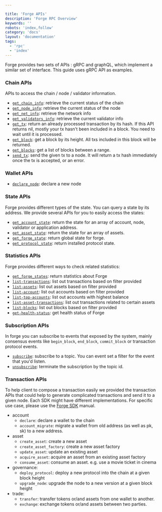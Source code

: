 ```yaml
---

title: 'Forge APIs'
description: 'Forge RPC Overview'
keywords: ''
robots: 'index,follow'
category: 'docs'
layout: 'documentation'
tags:
  - 'rpc'
  - 'index'
---
```



Forge provides two sets of APIs : gRPC and graphQL, which implement a similar set of interface. This guide uses gRPC API as examples.

### Chain APIs

APIs to access the chain / node / validator information.

- [`get_chain_info`](chain#get-chain-info): retrieve the current status of the chain
- [`get_node_info`](chain#get-node-info): retrieve the current status of the node
- [`get_net_info`](chain#get-net-info): retrieve the network info
- [`get_validators_info`](chain#get-validators-info): retrieve the current validator info
- [`get_tx`](chain#get-tx): return an already processed transaction by its hash. If this API returns nil, mostly your tx hasn't been included in a block. You need to wait until it is processed.
- [`get_block`](chain#get-block): get a block by its height. All txs included in this block will be returned.
- [`get_blocks`](chain#get-blocks): get a list of blocks between a range.
- [`send_tx`](chain#send-tx): send the given tx to a node. It will return a tx hash immediately once the tx is accepted, or an error.

### Wallet APIs

- [`declare_node`](../../reference/rpc/wallet#declare-node): declare a new node

### State APIs

Forge provides different types of the state. You can query a state by its address. We provide several APIs for you to easily access the states:

- [`get_account_state`](state#get_account_state): return the state for an array of account, node, validator or application address.
- [`get_asset_state`](state#get_asset_state): return the state for an array of assets.
- [`get_forge_state`](state#get_forge_state): return global state for forge.
- [`get_protocol_state`](state#get_protocol_state): return installed protocol state.

### Statistics APIs

Forge provides different ways to check related statistics:

- [`get_forge_states`](stats#get-forge-stats): return statistics about Forge
- [`list-transactions`](stats#list-transactions): list out transactions based on filter provided
- [`list-assets`](stats#list-assets): list out assets based on filter provided
- [`list-account`](stats#list-account): list out accounts based on filter provided
- [`list-top-accounts`](stats#list-top-accounts): list out accounts with highest balance
- [`list-asset-transactions`](stats#list-asset-transactions): list out transactions related to certain assets
- [`list-blocks`](stats#list-blocks): list out blocks based on filter provided
- [`get-health-status`](stats#get-health-status): get health status of Forge

### Subscription APIs

In forge you can subscribe to events that exposed by the system, mainly consensus events like `begin_block`, `end_block`, `commit_block` or transaction protocol events.

- [`subscribe`](../../reference/rpc/event/#subscribe): subscribe to a topic. You can event set a filter for the event that you'd listen.
- [`unsubscribe`](../../reference/rpc/event/#unsubscribe): terminate the subscription by the topic id.


### Transaction APIs

To help client to compose a transaction easily we provided the transaction APIs that could help to generate complicated transactions and send it to a given node. Each SDK might have different implementations. For specific use case, please use the [Forge SDK](../../instruction/sdk) manual.


- account
  - `declare`: declare a wallet to the chain
  - `account_migrate`: migrate a wallet from old address (as well as pk, sk) to a new address.
- asset
  - `create_asset`: create a new asset
  - `create_asset_factory`: create a new asset factory
  - `update_asset`: update an existing asset
  - `acquire_asset`: acquire an asset from an existing asset factory
  - `consume_asset`: consume an asset. e.g. use a movie ticket in cinema
- governance:
  - `deploy_protocol`: deploy a new protocol into the chain at a given block height
  - `upgrade_node`: upgrade the node to a new version at a given block height
- trade:
  - `transfer`: transfer tokens or/and assets from one wallet to another.
  - `exchange`: exchange tokens or/and assets between two parties.
